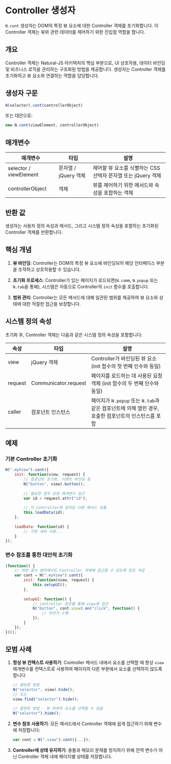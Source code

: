 # Controller 생성자

`N.cont` 생성자는 DOM의 특정 뷰 요소에 대한 Controller 객체를 초기화합니다. 이 Controller 객체는 뷰와 관련 데이터를 제어하기 위한 진입점 역할을 합니다.

## 개요

Controller 객체는 Natural-JS 아키텍처의 핵심 부분으로, UI 상호작용, 데이터 바인딩 및 비즈니스 로직을 관리하는 구조화된 방법을 제공합니다. 생성자는 Controller 객체를 초기화하고 뷰 요소와 연결하는 역할을 담당합니다.

## 생성자 구문

```javascript
N(selector).cont(controllerObject)
```

또는 대안으로:

```javascript
new N.cont(viewElement, controllerObject)
```

## 매개변수

| 매개변수 | 타입 | 설명 |
|-----------|------|-------------|
| selector / viewElement | 문자열 / jQuery 객체 | 제어할 뷰 요소를 식별하는 CSS 선택자 문자열 또는 jQuery 객체 |
| controllerObject | 객체 | 뷰를 제어하기 위한 메서드와 속성을 포함하는 객체 |

## 반환 값

생성자는 사용자 정의 속성과 메서드, 그리고 시스템 정의 속성을 포함하는 초기화된 Controller 객체를 반환합니다.

## 핵심 개념

1. **뷰 바인딩**: Controller는 DOM의 특정 뷰 요소에 바인딩되어 해당 인터페이스 부분을 조작하고 상호작용할 수 있습니다.

2. **초기화 프로세스**: Controller가 있는 페이지가 로드되면(`N.comm`, `N.popup` 또는 `N.tab`을 통해), 시스템은 자동으로 Controller의 `init` 함수를 호출합니다.

3. **범위 관리**: Controller는 모든 메서드에 대해 일관된 범위를 제공하여 뷰 요소와 상태에 대한 적절한 접근을 보장합니다.

## 시스템 정의 속성

초기화 후, Controller 객체는 다음과 같은 시스템 정의 속성을 포함합니다:

| 속성 | 타입 | 설명 |
|----------|------|-------------|
| view | jQuery 객체 | Controller가 바인딩된 뷰 요소 (init 함수의 첫 번째 인수와 동일) |
| request | Communicator.request | 페이지를 로드하는 데 사용된 요청 객체 (init 함수의 두 번째 인수와 동일) |
| caller | 컴포넌트 인스턴스 | 페이지가 `N.popup` 또는 `N.tab`과 같은 컴포넌트에 의해 열린 경우, 호출한 컴포넌트의 인스턴스를 포함 |

## 예제

### 기본 Controller 초기화

```javascript
N(".myView").cont({
    init: function(view, request) {
        // 컴포넌트 초기화, 이벤트 바인딩 등
        N("button", view).button();
        
        // 필요한 경우 요청 매개변수 접근
        var id = request.attr("id");
        
        // 이 Controller에 정의된 다른 메서드 호출
        this.loadData(id);
    },
    
    loadData: function(id) {
        // 구현 세부 사항...
    }
});
```

### 변수 참조를 통한 대안적 초기화

```javascript
(function() {
    // 어떤 함수 범위에서도 Controller 객체에 접근할 수 있도록 참조 저장
    var cont = N(".myView").cont({
        init: function(view, request) {
            this.setupUI();
        },
        
        setupUI: function() {
            // controller 참조를 통해 view에 접근
            N("button", cont.view).on("click", function() {
                // 무언가 수행
            });
        }
    });
})();
```

## 모범 사례

1. **항상 뷰 컨텍스트 사용하기**: Controller 메서드 내에서 요소를 선택할 때 항상 `view` 매개변수를 컨텍스트로 사용하여 페이지의 다른 부분에서 요소를 선택하지 않도록 합니다:
   ```javascript
   // 올바른 방법
   N("selector", view).hide();
   // 또는
   view.find("selector").hide();
   
   // 잘못된 방법 - 뷰 외부의 요소를 선택할 수 있음
   N("selector").hide();
   ```

2. **변수 참조 사용하기**: 모든 메서드에서 Controller 객체에 쉽게 접근하기 위해 변수에 저장합니다:
   ```javascript
   var cont = N(".view").cont({...});
   ```

3. **Controller에 상태 유지하기**: 충돌과 메모리 문제를 방지하기 위해 전역 변수가 아닌 Controller 객체 내에 페이지별 상태를 저장합니다.
